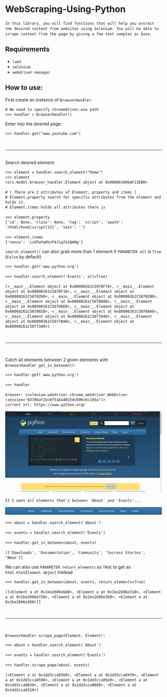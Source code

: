 # WebScraping-Using-Python

`
In this library, you will find functions that will help you extract the desired content from websites using Selenium. You will be able to scrape content from the page by giving a few text samples as base.
`

## Requirements

- `lxml`
- `selenium`
- `webdriver-manager`

## How to use:

First create an instance of `BrowserHandler`:

>   

    # No need to specify chromedriver.exe path
    >>> handler = BrowserHandler()

Enter into the desired page:

>

    >>> handler.get("www.youtube.com")

<br>
<hr/>
<br>
Search desired element:

>


    >>> element = handler.search_element("Home")
    >>> element
    <src.model.browser_handler.Element object at 0x000001686AF13EB0>

    # [ There are 2 attributes of Element, property and items ]
    # Element.property search for specific attributes from the element and holds it.
    # Element.items holds all attributes there is

    >>> element.property
    {'id': None, 'class': None, 'tag': 'script', 'xpath': '/html/head/script[13]', 'text': ''}

    >>> element.items
    {'nonce': 'izOFwYwHVzP4Jiq7oiQHHg'}

`search_element()` can also grab more than 1 element if `PARAMETER all` is `True` (`False` by default)

>

    >>> handler.get('www.python.org')

    >>> handler.search_element('Events', all=True)

    [<__main__.Element object at 0x00000261C5070F70>, <__main__.Element object at 0x00000261C5070F10>, <__main__.Element object at 0x00000261C5070280>, <__main__.Element object at 0x00000261C50702B0>, <__main__.Element object at 0x00000261C5070880>, <__main__.Element object at 0x00000261C50708E0>, <__main__.Element object at 0x00000261C5070850>, <__main__.Element object at 0x00000261C5070A90>, <__main__.Element object at 0x00000261C5077040>, <__main__.Element object at 0x00000261C50770A0>, <__main__.Element object at 0x00000261C5077100>]
    



<br>
<hr/>
<br>

Catch all elements between 2 given elements with `BrowserHandler.get_in_between()`:

>

    >>> handler.get('www.python.org')

    >>> handler

    browser: <selenium.webdriver.chrome.webdriver.WebDriver (session="03786af2dc6f5aba4015dc696c6c105a")>
    current url: https://www.python.org/


![Screenshot](/resources/images/pythonorgsite.png)

>

    If I want all elements that's between 'About' and 'Events'...


![Screenshot](/resources/images/pythonorgel.png)

>

    >>> about = handler.search_element('About')

    >>> events = handler.search_element('Events')

    >>> handler.get_in_between(about, events)

    [['Downloads', 'Documentation', 'Community', 'Success Stories', 'News']]

We can also use `PARAMETER return_elements` as `TRUE` to get as `html.HtmlElement object` instead

>

    >>> handler.get_in_between(about, events, return_elements=True)

    [[<Element a at 0x1be2606e6d0>, <Element a at 0x1be2606e310>, <Element a at 0x1be2606e720>, <Element a at 0x1be2606e3b0>, <Element a at 0x1be2606e360>]]

<br>
<hr/>
<br>

`BrowserHandler.scrape_page(Element, Element):`

>

    >>> about = handler.search_element('About')

    >>> events = handler.search_element('Events')

    >>> handler.scrape_page(about, events)

    [<Element a at 0x1dd3cca0360>, <Element a at 0x1dd3cca04f0>, <Element a at 0x1dd3cca0590>, <Element a at 0x1dd3cca05e0>, <Element a at 0x1dd3cca0630>, <Element a at 0x1dd3cca0680>, <Element a at 0x1dd3cca0310>]